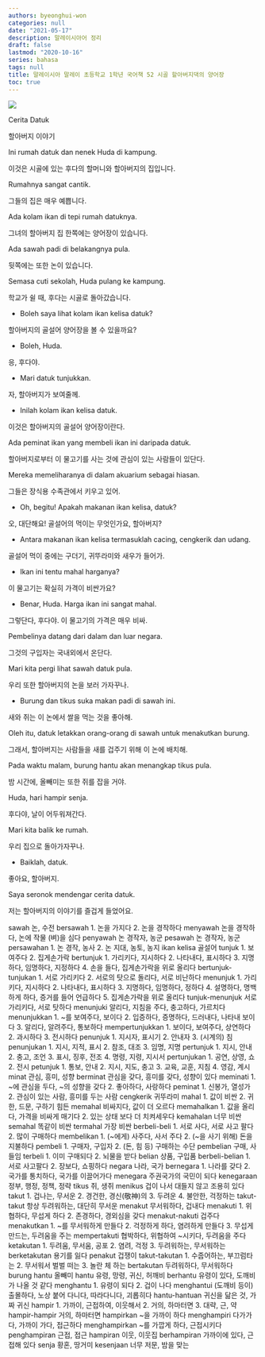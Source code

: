 ```yaml
---
authors: byeonghui-won
categories: null
date: "2021-05-17"
description: 말레이시아어 정리
draft: false
lastmod: "2020-10-16"
series: bahasa
tags: null
title: 말레이시아 말레이 초등학교 1학년 국어책 52 시골 할아버지댁의 양어장
toc: true
---
```


![](https://t1.daumcdn.net/cfile/tistory/2406DE47592210772A)

Cerita Datuk

할아버지 이야기



Ini rumah datuk dan nenek Huda di kampung.

이것은 시골에 있는 후다의 할머니와 할아버지의 집입니다.



Rumahnya sangat cantik.

그들의 집은 매우 예쁩니다.



Ada kolam ikan di tepi rumah datuknya.

그녀의 할아버지 집 한쪽에는 양어장이 있습니다.



Ada sawah padi di belakangnya pula.

뒷쪽에는 또한 논이 있습니다.



Semasa cuti sekolah, Huda pulang ke kampung.

학교가 쉴 때, 후다는 시골로 돌아갔습니다.



- Boleh saya lihat kolam ikan kelisa datuk?

할아버지의 골설어 양어장을 볼 수 있을까요?



- Boleh, Huda.

응, 후다야.



- Mari datuk tunjukkan.

자, 할아버지가 보여줄께.



- Inilah kolam ikan kelisa datuk.

이것은 할아버지의 골설어 양어장이란다.



Ada peminat ikan yang membeli ikan ini daripada datuk.

할아버지로부터 이 물고기를 사는 것에 관심이 있는 사람들이 있단다.



Mereka memeliharanya di dalam akuarium sebagai hiasan.

그들은 장식용 수족관에서 키우고 있어.



- Oh, begitu! Apakah makanan ikan kelisa, datuk?

오, 대단해요! 골설어의 먹이는 무엇인가요, 할아버지?



- Antara makanan ikan kelisa termasuklah cacing, cengkerik dan udang.

골설어 먹이 중에는 구더기, 귀뚜라미와 새우가 들어가.



- Ikan ini tentu mahal harganya?

이 물고기는 확실히 가격이 비싼가요?



- Benar, Huda. Harga ikan ini sangat mahal.

그렇단다, 후다야. 이 물고기의 가격은 매우 비싸.



Pembelinya datang dari dalam dan luar negara.

그것의 구입자는 국내외에서 온단다.



Mari kita pergi lihat sawah datuk pula.

우리 또한 할아버지의 논을 보러 가자꾸나.



- Burung dan tikus suka makan padi di sawah ini.

새와 쥐는 이 논에서 쌀을 먹는 것을 좋아해.



Oleh itu, datuk letakkan orang-orang di sawah untuk menakutkan burung.

그래서, 할아버지는 사람들을 새를 겁주기 위해 이 논에 배치해.



Pada waktu malam, burung hantu akan menangkap tikus pula.

밤 시간에, 올빼미는 또한 쥐를 잡을 거야.



Huda, hari hampir senja.

후다야, 날이 어두워져간다.



Mari kita balik ke rumah.

우리 집으로 돌아가자꾸나.



- Baiklah, datuk.

좋아요, 할아버지.



Saya seronok mendengar cerita datuk.

저는 할아버지의 이야기를 즐겁게 들었어요.



sawah 논, 수전 bersawah 1. 논을 가지다 2. 논을 경작하다 menyawah 논을 경작하다, 논에 작물 (벼)을 심다 penyawah 논 경작자, 농군 pesawah 논 경작자, 농군 persawahan 1. 논 경작, 농사 2. 논 지대, 농토, 농지 ikan kelisa 골설어 tunjuk 1. 보여주다 2. 집게손가락 bertunjuk 1. 가리키다, 지시하다 2. 나타내다, 표시하다 3. 지명하다, 임명하다, 지정하다 4. 손을 들다, 집게손가락을 위로 올리다 bertunjuk-tunjukan 1. 서로 가리키다 2. 서로의 탓으로 돌리다, 서로 비난하다 menunjuk 1. 가리키다, 지시하다 2. 나타내다, 표시하다 3. 지명하다, 임명하다, 정하다 4. 설명하다, 명백하게 하다, 증거를 들어 언급하다 5. 집게손가락을 위로 올리다 tunjuk-menunjuk 서로 가리키다, 서로 탓하다 menunjuki 알리다, 지침을 주다, 충고하다, 가르치다 menunjukkan 1. ~를 보여주다, 보이다 2. 입증하다, 증명하다, 드러내다, 나타내 보이다 3. 알리다, 알려주다, 통보하다 mempertunjukkan 1. 보이다, 보여주다, 상연하다 2. 과시하다 3. 전시하다 penunjuk 1. 지시자, 표시기 2. 안내자 3. (시계의) 침 penunjukan 1. 지시, 지적, 표시 2. 참조, 대조 3. 임명, 지명 pertunjuk 1. 지시, 안내 2. 충고, 조언 3. 표시, 징후, 전조 4. 명령, 지령, 지시서 pertunjukan 1. 공연, 상영, 쇼 2. 전시 petunjuk 1. 통보, 안내 2. 지시, 지도, 충고 3. 교육, 교훈, 지침 4. 영감, 계시 minat 관심, 흥미, 성향 berminat 관심을 갖다, 흥미를 갖다, 성향이 있다 meminati 1. ~에 관심을 두다, ~의 성향을 갖다 2. 좋아하다, 사랑하다 peminat 1. 신봉가, 열성가 2. 관심이 있는 사람, 흥미를 두는 사람 cengkerik 귀뚜라미 mahal 1. 값이 비싼 2. 귀한, 드문, 구하기 힘든 memahal 비싸지다, 값이 더 오르다 memahalkan 1. 값을 올리다, 가격을 비싸게 매기다 2. 있는 상태 보다 더 치켜세우다 kemahalan 너무 비싼 semahal 똑같이 비싼 termahal 가장 비싼 berbeli-beli 1. 서로 사다, 서로 사고 팔다 2. 많이 구매하다 membelikan 1. (~에게) 사주다, 사서 주다 2. (~을 사기 위해) 돈을 지불하다 pembeli 1. 구매자, 구입자 2. (돈, 힘 등) 구매하는 수단 pembelian 구매, 사들임 terbeli 1. 이미 구매되다 2. 뇌물을 받다 belian 상품, 구입품 berbeli-belian 1. 서로 사고팔다 2. 장보다, 쇼핑하다 negara 나라, 국가 bernegara 1. 나라를 갖다 2. 국가를 통치하다, 국가를 이끌어가다 menegara 주권국가의 국민이 되다 kenegaraan 정부, 행정, 정책, 정략 tikus 쥐, 생쥐 menikus 겁이 나서 대들지 않고 조용히 있다 takut 1. 겁나는, 무서운 2. 경건한, 경신(敬神)의 3. 두려운 4. 불안한, 걱정하는 takut-takut 항상 두려워하는, 대단히 무서운 menakut 무서워하다, 겁내다 menakuti 1. 위협하다, 무섭게 하다 2. 존경하다, 경외심을 갖다 menakut-nakuti 겁주다 menakutkan 1. ~를 무서워하게 만들다 2. 걱정하게 하다, 염려하게 만들다 3. 무섭게 만드는, 두려움을 주는 mempertakuti 협박하다, 위협하여 ~시키다, 두려움을 주다 ketakutan 1. 두려움, 무서움, 공포 2. 염려, 걱정 3. 두려워하는, 무서워하는 berketakutan 용기를 잃다 penakut 겁쟁이 takut-takutan 1. 수줍어하는, 부끄럼타는 2. 무서워서 벌벌 떠는 3. 놀란 체 하는 bertakutan 두려워하다, 무서워하다 burung hantu 올빼미 hantu 유령, 망령, 귀신, 허깨비 berhantu 유령이 있다, 도깨비가 나올 것 같다 menghantu 1. 유령이 되다 2. 겁이 나다 menghantui (도깨비 등이) 출몰하다, 노상 붙어 다니다, 따라다니다, 괴롭히다 hantu-hantuan 귀신을 닮은 것, 가짜 귀신 hampir 1. 가까이, 근접하여, 이웃해서 2. 거의, 하마터면 3. 대략, 근, 약 hampir-hampir 거의, 하마터면 hampirkan ~을 가까이 하다 menghampiri 다가가다, 가까이 가다, 접근하다 menghampirkan ~를 가깝게 하다, 근접시키다 penghampiran 근접, 접근 hampiran 이웃, 이웃집 berhampiran 가까이에 있다, 근접해 있다 senja 황혼, 땅거미 kesenjaan 너무 저문, 밤을 맞는

